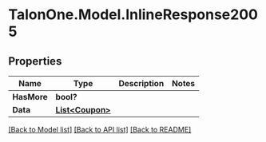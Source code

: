 # TalonOne.Model.InlineResponse2005
## Properties

Name | Type | Description | Notes
------------ | ------------- | ------------- | -------------
**HasMore** | **bool?** |  | 
**Data** | [**List&lt;Coupon&gt;**](Coupon.md) |  | 

[[Back to Model list]](../README.md#documentation-for-models) [[Back to API list]](../README.md#documentation-for-api-endpoints) [[Back to README]](../README.md)

